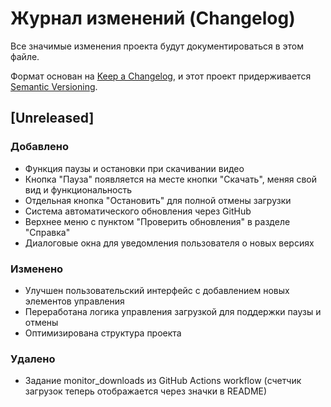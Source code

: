 # Журнал изменений (Changelog)

Все значимые изменения проекта будут документироваться в этом файле.

Формат основан на [Keep a Changelog](https://keepachangelog.com/ru/1.0.0/), и этот проект придерживается [Semantic Versioning](https://semver.org/lang/ru/).

## [Unreleased]

### Добавлено
- Функция паузы и остановки при скачивании видео
- Кнопка "Пауза" появляется на месте кнопки "Скачать", меняя свой вид и функциональность
- Отдельная кнопка "Остановить" для полной отмены загрузки
- Система автоматического обновления через GitHub
- Верхнее меню с пунктом "Проверить обновления" в разделе "Справка"
- Диалоговые окна для уведомления пользователя о новых версиях

### Изменено
- Улучшен пользовательский интерфейс с добавлением новых элементов управления
- Переработана логика управления загрузкой для поддержки паузы и отмены
- Оптимизирована структура проекта

### Удалено
- Задание monitor_downloads из GitHub Actions workflow (счетчик загрузок теперь отображается через значки в README)